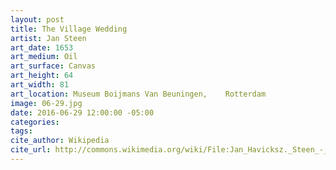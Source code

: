 ```yaml
---
layout: post
title: The Village Wedding
artist: Jan Steen
art_date: 1653
art_medium: Oil
art_surface: Canvas
art_height: 64
art_width: 81
art_location: Museum Boijmans Van Beuningen,	Rotterdam
image: 06-29.jpg
date: 2016-06-29 12:00:00 -05:00
categories:
tags:
cite_author: Wikipedia
cite_url: http://commons.wikimedia.org/wiki/File:Jan_Havicksz._Steen_-_The_Village_Wedding_-_Google_Art_Project.jpg
---
```

